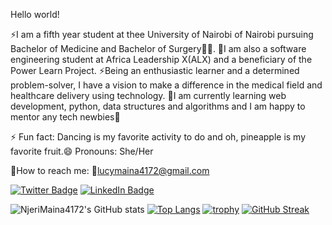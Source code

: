 
Hello world!

⚡I am a fifth year student at thee University of Nairobi of Nairobi pursuing Bachelor of Medicine and Bachelor of Surgery👩‍⚕. 
🦋I am also a software engineering student at Africa Leadership X(ALX) and a beneficiary of the Power Learn Project.
⚡Being an enthusiastic learner and a determined problem-solver, I have a vision to make a difference in the medical field and healthcare delivery using technology.
🦋I am currently learning web development, python, data structures and algorithms and I am happy to mentor any tech newbies👼

⚡ Fun fact: Dancing is my favorite activity to do and oh, pineapple is my favorite fruit.😄 Pronouns: She/Her

🦋How to reach me: 💌lucymaina4172@gmail.com

[![Twitter Badge](https://img.shields.io/badge/Twitter-Profile-informational?style=flat&logo=twitter&logoColor=white&color=1CA2F1)](https://twitter.com/Maina__Njeri)
[![LinkedIn Badge](https://img.shields.io/badge/LinkedIn-Profile-informational?style=flat&logo=linkedin&logoColor=white&color=0D76A8)](www.linkedin.com/in/lucymaina)

![NjeriMaina4172's GitHub stats](https://github-readme-stats.vercel.app/api?username=NjeriMaina4172&show_icons=true&theme=dark)
[![Top Langs](https://github-readme-stats.vercel.app/api/top-langs/?username=NjeriMaina4172&layout=compact&theme=dark)](https://github.com/NjeriMaina4172/github-readme-stats)
[![trophy](https://github-profile-trophy.vercel.app/?username=NjeriMaina4172&theme=onedark)](https://github.com/NjeriMaina4172/github-profile-trophy)
[![GitHub Streak](https://github-readme-streak-stats.herokuapp.com?user=NjeriMaina4172&theme=gruvbox_duo)](https://git.io/streak-stats)

